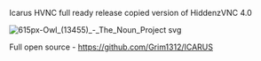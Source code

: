 

Icarus HVNC full ready release copied version of HiddenzVNC 4.0


![615px-Owl_(13455)_-_The_Noun_Project svg](https://user-images.githubusercontent.com/108375436/187012541-1be69c47-19a3-46f9-aa97-401bdad33f70.png)

Full open source - https://github.com/Grim1312/ICARUS
